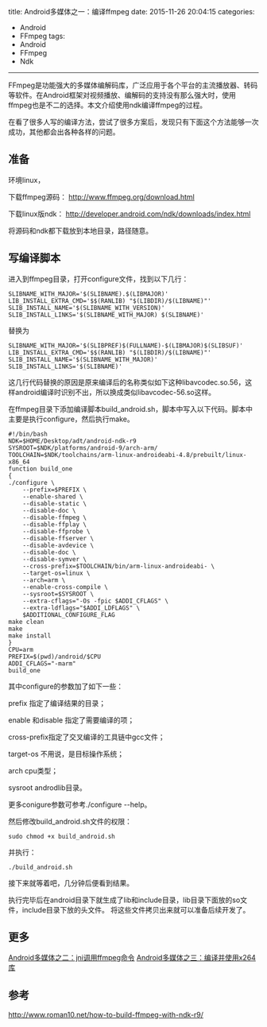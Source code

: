 title: Android多媒体之一：编译ffmpeg
date: 2015-11-26 20:04:15
categories:
- Android
- FFmpeg
tags:
- Android
- FFmpeg
- Ndk
---
FFmpeg是功能强大的多媒体编解码库，广泛应用于各个平台的主流播放器、转码等软件。在Android框架对视频播放、编解码的支持没有那么强大时，使用ffmpeg也是不二的选择。本文介绍使用ndk编译ffmpeg的过程。

在看了很多人写的编译方法，尝试了很多方案后，发现只有下面这个方法能够一次成功，其他都会出各种各样的问题。
<!--more-->

## 准备
环境linux，

下载ffmpeg源码： http://www.ffmpeg.org/download.html

下载linux版ndk： http://developer.android.com/ndk/downloads/index.html

将源码和ndk都下载放到本地目录，路径随意。

## 写编译脚本
进入到ffmpeg目录，打开configure文件，找到以下几行：

	SLIBNAME_WITH_MAJOR='$(SLIBNAME).$(LIBMAJOR)'
	LIB_INSTALL_EXTRA_CMD='$$(RANLIB) "$(LIBDIR)/$(LIBNAME)"'
	SLIB_INSTALL_NAME='$(SLIBNAME_WITH_VERSION)'
	SLIB_INSTALL_LINKS='$(SLIBNAME_WITH_MAJOR) $(SLIBNAME)'

替换为

	SLIBNAME_WITH_MAJOR='$(SLIBPREF)$(FULLNAME)-$(LIBMAJOR)$(SLIBSUF)'
	LIB_INSTALL_EXTRA_CMD='$$(RANLIB) "$(LIBDIR)/$(LIBNAME)"'
	SLIB_INSTALL_NAME='$(SLIBNAME_WITH_MAJOR)'
	SLIB_INSTALL_LINKS='$(SLIBNAME)'
这几行代码替换的原因是原来编译后的名称类似如下这种libavcodec.so.56，这样android编译时识别不出，所以换成类似libavcodec-56.so这样。

在ffmpeg目录下添加编译脚本build_android.sh，脚本中写入以下代码。脚本中主要是执行configure，然后执行make。

	#!/bin/bash
	NDK=$HOME/Desktop/adt/android-ndk-r9
	SYSROOT=$NDK/platforms/android-9/arch-arm/
	TOOLCHAIN=$NDK/toolchains/arm-linux-androideabi-4.8/prebuilt/linux-x86_64
	function build_one
	{
	./configure \
	    --prefix=$PREFIX \
	    --enable-shared \
	    --disable-static \
	    --disable-doc \
	    --disable-ffmpeg \
	    --disable-ffplay \
	    --disable-ffprobe \
	    --disable-ffserver \
	    --disable-avdevice \
	    --disable-doc \
	    --disable-symver \
	    --cross-prefix=$TOOLCHAIN/bin/arm-linux-androideabi- \
	    --target-os=linux \
	    --arch=arm \
	    --enable-cross-compile \
	    --sysroot=$SYSROOT \
	    --extra-cflags="-Os -fpic $ADDI_CFLAGS" \
	    --extra-ldflags="$ADDI_LDFLAGS" \
	    $ADDITIONAL_CONFIGURE_FLAG
	make clean
	make
	make install
	}
	CPU=arm
	PREFIX=$(pwd)/android/$CPU
	ADDI_CFLAGS="-marm"
	build_one

其中configure的参数加了如下一些：

prefix 指定了编译结果的目录；

enable 和disable 指定了需要编译的项；

cross-prefix指定了交叉编译的工具链中gcc文件；

target-os 不用说，是目标操作系统；

arch cpu类型；

sysroot androdlib目录。

更多conigure参数可参考./configure --help。


然后修改build_android.sh文件的权限：

	sudo chmod +x build_android.sh

并执行：

	./build_android.sh

接下来就等着吧，几分钟后便看到结果。

执行完毕后在android目录下就生成了lib和include目录，lib目录下面放的so文件，include目录下放的头文件。
将这些文件拷贝出来就可以准备后续开发了。

## 更多

[Android多媒体之二：jni调用ffmpeg命令](/2015/11/27/call-ffmpeg-with-jni/)
[Android多媒体之三：编译并使用x264库](/2015/12/03/build-x264-with-ndk/)

## 参考
http://www.roman10.net/how-to-build-ffmpeg-with-ndk-r9/
